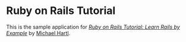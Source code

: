 # Ruby on Rails Tutorial

This is the sample application for
[*Ruby on Rails Tutorial: Learn Rails by Example*](http://railstutorial.org/)
by [Michael Hartl](http://michaelhartl.com/).